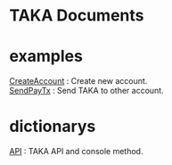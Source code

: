 TAKA Documents
====

# examples
[CreateAccount](https://github.com/uzuracanfly/TAKA/blob/master/doc/example/CreateAccount.md) : Create new account.<br>
[SendPayTx](https://github.com/uzuracanfly/TAKA/blob/master/doc/example/SendPayTx.md) : Send TAKA to other account.

# dictionarys
[API](https://github.com/uzuracanfly/TAKA/blob/master/doc/dictionary/API.md) : TAKA API and console method.